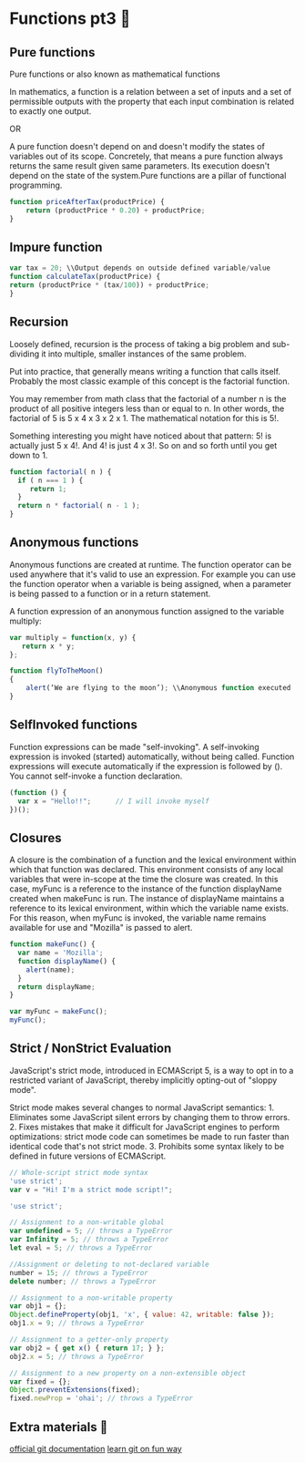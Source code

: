 # Functions pt3 &#x1F34E;
## Pure functions

Pure functions or also known as mathematical functions

In mathematics, a function is a relation between a set of inputs and a set of permissible outputs with the property that each input combination is related to exactly one output.

OR

A pure function doesn't depend on and doesn't modify the states of variables out of its scope. Concretely, that means a pure function always returns the same result given same parameters. Its execution doesn't depend on the state of the system.Pure functions are a pillar of functional programming.
```javascript
function priceAfterTax(productPrice) {
	return (productPrice * 0.20) + productPrice;
}
```
## Impure function
```javascript
var tax = 20; \\Output depends on outside defined variable/value
function calculateTax(productPrice) {
return (productPrice * (tax/100)) + productPrice;
}
```

## Recursion

Loosely defined, recursion is the process of taking a big problem and sub-dividing it into multiple, smaller instances of the same problem.

Put into practice, that generally means writing a function that calls itself. Probably the most classic example of this concept is the factorial function.

You may remember from math class that the factorial of a number n is the product of all positive integers less than or equal to n. In other words, the factorial of 5 is 5 x 4 x 3 x 2 x 1. The mathematical notation for this is 5!.

Something interesting you might have noticed about that pattern: 5! is actually just 5 x 4!. And 4! is just 4 x 3!. So on and so forth until you get down to 1.

```javascript
function factorial( n ) {
  if ( n === 1 ) {
   	 return 1;
  }
  return n * factorial( n - 1 );
}
```
## Anonymous functions

Anonymous functions are created at runtime. The function operator can be used anywhere that it's valid to use an expression. For example you can use the function operator when a variable is being assigned, when a parameter is being passed to a function or in a return statement.

A function expression of an anonymous function assigned to the variable multiply:
```javascript
var multiply = function(x, y) {
   return x * y;
};

function flyToTheMoon()
{
	alert(‘We are flying to the moon’); \\Anonymous function executed
}
```

## SelfInvoked functions

Function expressions can be made "self-invoking".
A self-invoking expression is invoked (started) automatically, without being called.
Function expressions will execute automatically if the expression is followed by ().
You cannot self-invoke a function declaration.

```javascript
(function () {
  var x = "Hello!!";      // I will invoke myself
})();
```

## Closures

A closure is the combination of a function and the lexical environment within which that function was declared. This environment consists of any local variables that were in-scope at the time the closure was created. In this case, myFunc is a reference to the instance of the function displayName created when makeFunc is run. The instance of displayName maintains a reference to its lexical environment, within which the variable name exists. For this reason, when myFunc is invoked, the variable name remains available for use and "Mozilla" is passed to alert.

```javascript
function makeFunc() {
  var name = 'Mozilla';
  function displayName() {
    alert(name);
  }
  return displayName;
}

var myFunc = makeFunc();
myFunc();
```

## Strict / NonStrict Evaluation

JavaScript's strict mode, introduced in ECMAScript 5, is a way to opt in to a restricted variant of JavaScript, thereby implicitly opting-out of "sloppy mode". 

Strict mode makes several changes to normal JavaScript semantics:
    1.	Eliminates some JavaScript silent errors by changing them to throw errors.
    2.	Fixes mistakes that make it difficult for JavaScript engines to perform optimizations: strict mode code can sometimes be made to run faster than identical code that's not strict mode.
    3.	Prohibits some syntax likely to be defined in future versions of ECMAScript.

```javascript
// Whole-script strict mode syntax
'use strict';
var v = "Hi! I'm a strict mode script!";

'use strict';

// Assignment to a non-writable global
var undefined = 5; // throws a TypeError
var Infinity = 5; // throws a TypeError
let eval = 5; // throws a TypeError

//Assignment or deleting to not-declared variable
number = 15; // throws a TypeError
delete number; // throws a TypeError

// Assignment to a non-writable property
var obj1 = {};
Object.defineProperty(obj1, 'x', { value: 42, writable: false });
obj1.x = 9; // throws a TypeError

// Assignment to a getter-only property
var obj2 = { get x() { return 17; } };
obj2.x = 5; // throws a TypeError

// Assignment to a new property on a non-extensible object
var fixed = {};
Object.preventExtensions(fixed);
fixed.newProp = 'ohai'; // throws a TypeError
```

## Extra materials &#x1F4D9;

[official git documentation](https://git-scm.com/)
[learn git on fun way](https://learngitbranching.js.org/)